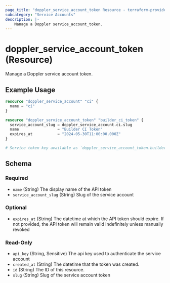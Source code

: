 ```yaml
---
page_title: "doppler_service_account_token Resource - terraform-provider-doppler"
subcategory: "Service Accounts"
description: |-
	Manage a Doppler service_account_token.
---
```


# doppler_service_account_token (Resource)

Manage a Doppler service account token.

## Example Usage

```terraform
resource "doppler_service_account" "ci" {
  name = "ci"
}

resource "doppler_service_account_token" "builder_ci_token" {
  service_account_slug = doppler_service_account.ci.slug
  name                 = "Builder CI Token"
  expires_at           = "2024-05-30T11:00:00.000Z"
}

# Service token key available as `doppler_service_account_token.builder_ci_token.api_key`
```

<!-- schema generated by tfplugindocs -->
## Schema

### Required

- `name` (String) The display name of the API token
- `service_account_slug` (String) Slug of the service account

### Optional

- `expires_at` (String) The datetime at which the API token should expire. If not provided, the API token will remain valid indefinitely unless manually revoked

### Read-Only

- `api_key` (String, Sensitive) The api key used to authenticate the service account
- `created_at` (String) The datetime that the token was created.
- `id` (String) The ID of this resource.
- `slug` (String) Slug of the service account token
